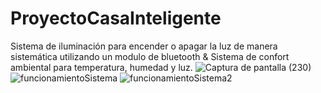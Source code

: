 # ProyectoCasaInteligente
Sistema de iluminación para encender o apagar la luz de manera sistemática utilizando un modulo de bluetooth &amp; Sistema de confort ambiental para temperatura, humedad y luz.
![Captura de pantalla (230)](https://user-images.githubusercontent.com/65551197/176353575-33e878e4-1443-4ac2-a950-38d698f01afd.png)
![funcionamientoSistema](https://user-images.githubusercontent.com/65551197/176353589-0456a9cd-e7c6-4e3c-8bbb-cc055347d784.jpg)
![funcionamientoSistema2](https://user-images.githubusercontent.com/65551197/176353605-5ad140b7-d3f6-4a36-8989-41098d9e8e6f.jpg)
